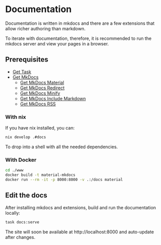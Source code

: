 # Documentation

Documentation is written in mkdocs and there are a few extensions that allow richer
authoring than markdown.

To iterate with documentation, therefore, it is recommended to run the mkdocs server and view your pages in a browser.

## Prerequisites

- [Get Task](https://taskfile.dev/installation/)
- [Get MkDocs](https://www.mkdocs.org/user-guide/installation/)
  - [Get MkDocs Material](https://squidfunk.github.io/mkdocs-material/getting-started/#installation)
  - [Get MkDocs Redirect](https://github.com/mkdocs/mkdocs-redirects#installing)
  - [Get MkDocs Minify](https://github.com/byrnereese/mkdocs-minify-plugin#setup)
  - [Get MkDocs Include Markdown](https://github.com/mondeja/mkdocs-include-markdown-plugin#installation)
  - [Get MkDocs RSS](https://github.com/guts/mkdocs-rss-plugin#installation)

### With nix

If you have nix installed, you can:

```bash
nix develop .#docs
```

To drop into a shell with all the needed dependencies.

### With Docker

```bash
cd ./www
docker build -t material-mkdocs
docker run --rm -it -p 8000:8000 -v .:/docs material
```

## Edit the docs

After installing mkdocs and extensions, build and run the documentation locally:

```sh
task docs:serve
```

The site will soon be available at http://localhost:8000 and
auto-update after changes.
